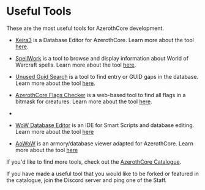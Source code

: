 # Useful Tools

These are the most useful tools for AzerothCore development.

- [Keira3](https://www.azerothcore.org/Keira3/) is a Database Editor for AzerothCore. Learn more about the tool [here](https://github.com/azerothcore/keira3#readme).

- [SpellWork](https://github.com/azerothcore/spellwork) is a tool to browse and display information about World of Warcraft spells. Learn more about the tool [here](https://github.com/azerothcore/spellwork#readme).

- [Unused Guid Search](https://github.com/azerothcore/Unused-Guid-Search) is a tool to find entry or GUID gaps in the database. Learn more about the tool [here](https://github.com/azerothcore/Unused-Guid-Search#readme).

- [AzerothCore Flags Checker](https://www.azerothcore.org/flag-checker/) is a web-based tool to find all flags in a bitmask for creatures. Learn more about the tool [here](https://github.com/azerothcore/flag-checker#readme).
- 
- [WoW Database Editor](https://github.com/BAndysc/WoWDatabaseEditor) is an IDE for Smart Scripts and database editing. Learn more about the tool [here](https://github.com/BAndysc/WoWDatabaseEditor#readme)

- [AoWoW](https://github.com/azerothcore/aowow) is an armory/database viewer adapted for AzerothCore. Learn more about the tool [here](https://github.com/azerothcore/aowow#readme)

If you'd like to find more tools, check out the [AzerothCore Catalogue](https://www.azerothcore.org/catalogue.html).

If you have made a useful tool that you would like to be forked or featured in the catalogue, join the Discord server and ping one of the Staff.
